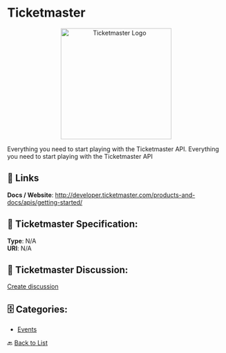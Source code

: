 # Ticketmaster
<p align="center">
    <img width="256" src="https://raw.githubusercontent.com/apis-list/apis-list/main/apis/ticketmaster/logo_256x256.png" alt="Ticketmaster Logo"/>
</p>

Everything you need to start playing with the Ticketmaster API. Everything you need to start playing with the Ticketmaster API

##  🔗 Links
**Docs / Website**: http://developer.ticketmaster.com/products-and-docs/apis/getting-started/

## 🧬 Ticketmaster Specification:
**Type**: N/A  
**URI**: N/A

## 💬 Ticketmaster Discussion:
[Create discussion](https://github.com/apis-list/apis-list/discussions/new)

## 🗄️ Categories:
- [Events](https://github.com/apis-list/apis-list#events-)




🔙 [Back to List](https://github.com/apis-list/apis-list)
